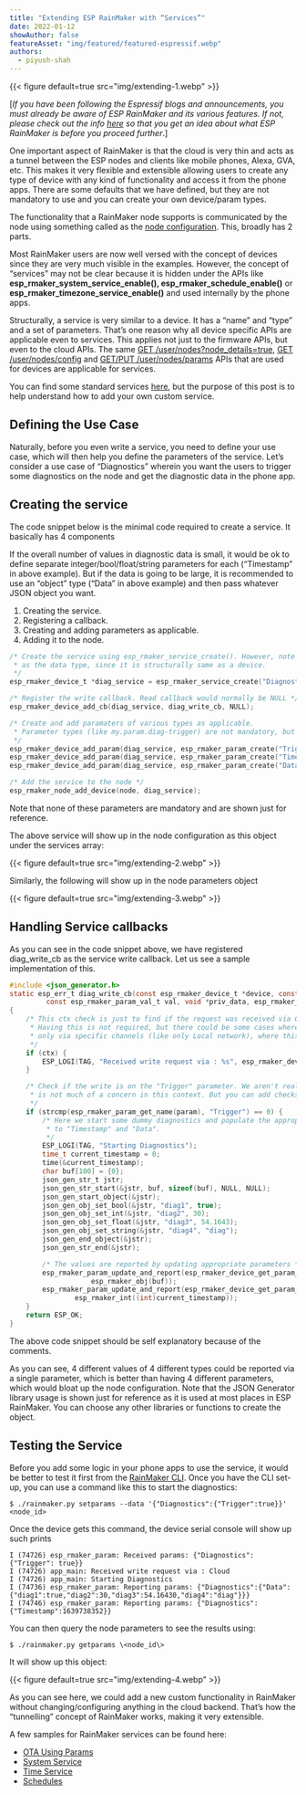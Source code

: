 ```yaml
---
title: "Extending ESP RainMaker with “Services”"
date: 2022-01-12
showAuthor: false
featureAsset: "img/featured/featured-espressif.webp"
authors:
  - piyush-shah
---
```

{{< figure
    default=true
    src="img/extending-1.webp"
    >}}

[*If you have been following the Espressif blogs and announcements, you must already be aware of ESP RainMaker and its various features. If not, please check out the info *[*here*](https://rainmaker.espressif.com/)* so that you get an idea about what ESP RainMaker is before you proceed further*.]

One important aspect of RainMaker is that the cloud is very thin and acts as a tunnel between the ESP nodes and clients like mobile phones, Alexa, GVA, etc. This makes it very flexible and extensible allowing users to create any type of device with any kind of functionality and access it from the phone apps. There are some defaults that we have defined, but they are not mandatory to use and you can create your own device/param types.

The functionality that a RainMaker node supports is communicated by the node using something called as the [node configuration](https://rainmaker.espressif.com/docs/node-cloud-comm.html#node-configuration). This, broadly has 2 parts.

Most RainMaker users are now well versed with the concept of devices since they are very much visible in the examples. However, the concept of “services” may not be clear because it is hidden under the APIs like __esp_rmaker_system_service_enable(), esp_rmaker_schedule_enable()__ or __esp_rmaker_timezone_service_enable()__ and used internally by the phone apps.

Structurally, a service is very similar to a device. It has a “name” and “type” and a set of parameters. That’s one reason why all device specific APIs are applicable even to services. This applies not just to the firmware APIs, but even to the cloud APIs. The same [GET /user/nodes?node_details=true](https://swaggerapis.rainmaker.espressif.com/#/User%20Node%20Association/getUserNodes), [GET /user/nodes/config](https://swaggerapis.rainmaker.espressif.com/#/User%20Node%20Association/getUserNodeConfiguration) and [GET/PUT /user/nodes/params](https://swaggerapis.rainmaker.espressif.com/#/Node%20Parameter%20Operations) APIs that are used for devices are applicable for services.

You can find some standard services [here](https://github.com/espressif/esp-rainmaker/blob/master/components/esp_rainmaker/src/standard_types/esp_rmaker_standard_services.c), but the purpose of this post is to help understand how to add your own custom service.

## Defining the Use Case

Naturally, before you even write a service, you need to define your use case, which will then help you define the parameters of the service. Let’s consider a use case of “Diagnostics” wherein you want the users to trigger some diagnostics on the node and get the diagnostic data in the phone app.

## Creating the service

The code snippet below is the minimal code required to create a service. It basically has 4 components

If the overall number of values in diagnostic data is small, it would be ok to define separate integer/bool/float/string parameters for each (“Timestamp” in above example). But if the data is going to be large, it is recommended to use an “object” type (“Data” in above example) and then pass whatever JSON object you want.

1. Creating the service.
2. Registering a callback.
3.  Creating and adding parameters as applicable.
4. Adding it to the node.

```c
/* Create the service using esp_rmaker_service_create(). However, note that a service uses esp_rmaker_device_t
 * as the data type, since it is structurally same as a device.
 */
esp_rmaker_device_t *diag_service = esp_rmaker_service_create("Diagnostics","my.service.diag", NULL);

/* Register the write callback. Read callback would normally be NULL */
esp_rmaker_device_add_cb(diag_service, diag_write_cb, NULL);

/* Create and add paramaters of various types as applicable.
 * Parameter types (like my.param.diag-trigger) are not mandatory, but useful to have.
 */
esp_rmaker_device_add_param(diag_service, esp_rmaker_param_create("Trigger", "my.param.diag-trigger", esp_rmaker_bool(false), PROP_FLAG_WRITE));
esp_rmaker_device_add_param(diag_service, esp_rmaker_param_create("Timestamp", "my.param.diag-timestamp", esp_rmaker_int(0), PROP_FLAG_READ));
esp_rmaker_device_add_param(diag_service, esp_rmaker_param_create("Data", "my.param.diag-data", esp_rmaker_obj("{}"), PROP_FLAG_READ));

/* Add the service to the node */
esp_rmaker_node_add_device(node, diag_service);
```

Note that none of these parameters are mandatory and are shown just for reference.

The above service will show up in the node configuration as this object under the services array:

{{< figure
    default=true
    src="img/extending-2.webp"
    >}}

Similarly, the following will show up in the node parameters object

{{< figure
    default=true
    src="img/extending-3.webp"
    >}}

## Handling Service callbacks

As you can see in the code snippet above, we have registered diag_write_cb as the service write callback. Let us see a sample implementation of this.

```c
#include <json_generator.h>
static esp_err_t diag_write_cb(const esp_rmaker_device_t *device, const esp_rmaker_param_t *param,
         const esp_rmaker_param_val_t val, void *priv_data, esp_rmaker_write_ctx_t *ctx)
{
    /* This ctx check is just to find if the request was received via Cloud, Local network or Schedule.
     * Having this is not required, but there could be some cases wherein specific operations may be allowed
     * only via specific channels (like only Local network), where this would be useful.
     */
    if (ctx) {
        ESP_LOGI(TAG, "Received write request via : %s", esp_rmaker_device_cb_src_to_str(ctx->src));
    }

    /* Check if the write is on the "Trigger" parameter. We aren't really checking true/false as that
     * is not much of a concern in this context. But you can add checks on the values too.
     */
    if (strcmp(esp_rmaker_param_get_name(param), "Trigger") == 0) {
        /* Here we start some dummy diagnostics and populate the appropriate values to be passed
         * to "Timestamp" and "Data".
         */
        ESP_LOGI(TAG, "Starting Diagnostics");
        time_t current_timestamp = 0;
        time(&current_timestamp);
        char buf[100] = {0};
        json_gen_str_t jstr;
        json_gen_str_start(&jstr, buf, sizeof(buf), NULL, NULL);
        json_gen_start_object(&jstr);
        json_gen_obj_set_bool(&jstr, "diag1", true);
        json_gen_obj_set_int(&jstr, "diag2", 30);
        json_gen_obj_set_float(&jstr, "diag3", 54.1643);
        json_gen_obj_set_string(&jstr, "diag4", "diag");
        json_gen_end_object(&jstr);
        json_gen_str_end(&jstr);

        /* The values are reported by updating appropriate parameters */
        esp_rmaker_param_update_and_report(esp_rmaker_device_get_param_by_name(device, "Data"),
                    esp_rmaker_obj(buf));
        esp_rmaker_param_update_and_report(esp_rmaker_device_get_param_by_name(device, "Timestamp"),
                esp_rmaker_int((int)current_timestamp));
    }
    return ESP_OK;
}
```

The above code snippet should be self explanatory because of the comments.

As you can see, 4 different values of 4 different types could be reported via a single parameter, which is better than having 4 different parameters, which would bloat up the node configuration. Note that the JSON Generator library usage is shown just for reference as it is used at most places in ESP RainMaker. You can choose any other libraries or functions to create the object.

## Testing the Service

Before you add some logic in your phone apps to use the service, it would be better to test it first from the [RainMaker CLI](https://rainmaker.espressif.com/docs/cli-setup.html). Once you have the CLI set-up, you can use a command like this to start the diagnostics:

```shell
$ ./rainmaker.py setparams --data '{"Diagnostics":{"Trigger":true}}' <node_id>
```

Once the device gets this command, the device serial console will show up such prints

```log
I (74726) esp_rmaker_param: Received params: {"Diagnostics": {"Trigger": true}}
I (74726) app_main: Received write request via : Cloud
I (74726) app_main: Starting Diagnostics
I (74736) esp_rmaker_param: Reporting params: {"Diagnostics":{"Data":{"diag1":true,"diag2":30,"diag3":54.16430,"diag4":"diag"}}}
I (74746) esp_rmaker_param: Reporting params: {"Diagnostics":{"Timestamp":1639738352}}
```

You can then query the node parameters to see the results using:

```shell
$ ./rainmaker.py getparams \<node_id\>
```

It will show up this object:

{{< figure
    default=true
    src="img/extending-4.webp"
    >}}

As you can see here, we could add a new custom functionality in RainMaker without changing/configuring anything in the cloud backend. That’s how the “tunnelling” concept of RainMaker works, making it very extensible.

A few samples for RainMaker services can be found here:

- [OTA Using Params](https://github.com/espressif/esp-rainmaker/blob/master/components/esp_rainmaker/src/ota/esp_rmaker_ota_using_params.c)
- [System Service](https://github.com/espressif/esp-rainmaker/blob/master/components/esp_rainmaker/src/core/esp_rmaker_system_service.c)
- [Time Service](https://github.com/espressif/esp-rainmaker/blob/master/components/esp_rainmaker/src/core/esp_rmaker_time_service.c)
- [Schedules](https://github.com/espressif/esp-rainmaker/blob/master/components/esp_rainmaker/src/core/esp_rmaker_schedule.c)
